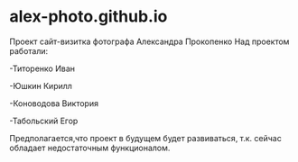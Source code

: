 # alex-photo.github.io
Проект сайт-визитка фотографа Александра Прокопенко
Над проектом работали:

-Титоренко Иван

-Юшкин Кирилл

-Коноводова Виктория

-Табольский Егор

Предполагается,что проект в будущем будет развиваться, т.к. сейчас обладает недостаточным функционалом.

